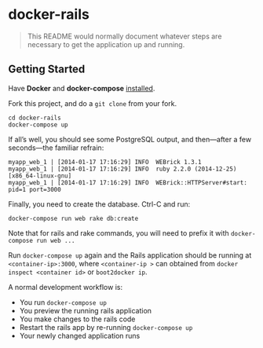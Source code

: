docker-rails
========

> This README would normally document whatever steps are necessary to get the
application up and running.

## Getting Started

Have **Docker** and **docker-compose** [installed](https://docs.docker.com/compose/install/).

Fork this project, and do a `git clone` from your fork.

```
cd docker-rails
docker-compose up
```

If all’s well, you should see some PostgreSQL output, and then—after a few seconds—the familiar refrain:

```
myapp_web_1 | [2014-01-17 17:16:29] INFO  WEBrick 1.3.1
myapp_web_1 | [2014-01-17 17:16:29] INFO  ruby 2.2.0 (2014-12-25) [x86_64-linux-gnu]
myapp_web_1 | [2014-01-17 17:16:29] INFO  WEBrick::HTTPServer#start: pid=1 port=3000
```

Finally, you need to create the database. Ctrl-C and run:

```
docker-compose run web rake db:create
```

Note that for rails and rake commands, you will need to prefix it with `docker-compose run web ...`

Run `docker-compose up` again and the Rails application should be running at `<container-ip>:3000`, where `<container-ip >` can obtained from `docker inspect <container id>` or `boot2docker ip`.

A normal development workflow is:

- You run `docker-compose up`
- You preview the running rails application
- You make changes to the rails code
- Restart the rails app by re-running `docker-compose up`
- Your newly changed application runs
